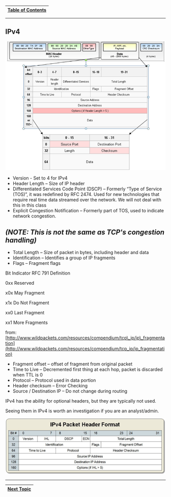 |[Table of Contents](/00-Table-of-Contents.md)|
|---|

---

## IPv4

![](/assets/ethernet-frame-explained.png)

* Version - Set to 4 for IPv4
* Header Length – Size of IP header
* Differentiated Services Code Point \(DSCP\) – Formerly “Type of Service \(TOS\)”, it was redefined by RFC 2474. Used for new technologies that require real time data streamed over the network. We will not deal with this in this class
* Explicit Congestion Notification – Formerly part of TOS, used to indicate network congestion.

##       _\(NOTE: This is not the same as TCP's congestion handling\)_

* Total Length – Size of packet in bytes, including header and data
* Identification – Identifies a group of IP fragments
* Flags – Fragment flags

Bit Indicator RFC 791 Definition

0xx Reserved

x0x May Fragment

x1x Do Not Fragment

xx0 Last Fragment

xx1 More Fragments

from: [http://www.wildpackets.com/resources/compendium/tcp\_ip/ip\_fragmentation](http://www.wildpackets.com/resources/compendium/tcp_ip/ip_fragmentation)

* Fragment offset – offset of fragment from original packet
* Time to Live – Decremented first thing at each hop, packet is discarded when TTL is 0
* Protocol – Protocol used in data portion
* Header checksum – Error Checking
* Source / Destination IP – Do not change during routing

IPv4 has the ability for optional headers, but they are typically not used.

Seeing them in IPv4 is worth an investigation if you are an analyst/admin.

![](/assets/irlvy.jpg)

---

|[Next Topic](/05-osi-layer-3/nat-and-pat.md)|
|---|
